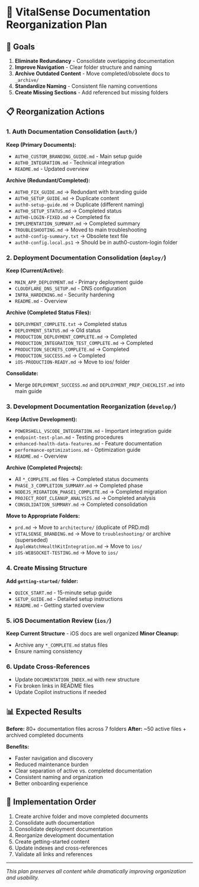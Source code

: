 # 📁 VitalSense Documentation Reorganization Plan

## 🎯 Goals

1. **Eliminate Redundancy** - Consolidate overlapping documentation
2. **Improve Navigation** - Clear folder structure and naming
3. **Archive Outdated Content** - Move completed/obsolete docs to `_archive/`
4. **Standardize Naming** - Consistent file naming conventions
5. **Create Missing Sections** - Add referenced but missing folders

## 📋 Reorganization Actions

### 1. **Auth Documentation Consolidation** (`auth/`)

**Keep (Primary Documents):**

- `AUTH0_CUSTOM_BRANDING_GUIDE.md` - Main setup guide
- `AUTH0_INTEGRATION.md` - Technical integration
- `README.md` - Updated overview

**Archive (Redundant/Completed):**

- `AUTH0_FIX_GUIDE.md` → Redundant with branding guide
- `AUTH0_SETUP_GUIDE.md` → Duplicate content
- `auth0-setup-guide.md` → Duplicate (different naming)
- `AUTH0_SETUP_STATUS.md` → Completed status
- `AUTH0-LOGIN-FIXED.md` → Completed fix
- `IMPLEMENTATION_SUMMARY.md` → Completed summary
- `TROUBLESHOOTING.md` → Moved to main troubleshooting
- `auth0-config-summary.txt` → Obsolete text file
- `auth0-config.local.ps1` → Should be in auth0-custom-login folder

### 2. **Deployment Documentation Consolidation** (`deploy/`)

**Keep (Current/Active):**

- `MAIN_APP_DEPLOYMENT.md` - Primary deployment guide
- `CLOUDFLARE_DNS_SETUP.md` - DNS configuration
- `INFRA_HARDENING.md` - Security hardening
- `README.md` - Overview

**Archive (Completed Status Files):**

- `DEPLOYMENT_COMPLETE.txt` → Completed status
- `DEPLOYMENT_STATUS.md` → Old status
- `PRODUCTION_DEPLOYMENT_COMPLETE.md` → Completed
- `PRODUCTION_INTEGRATION_TEST_COMPLETE.md` → Completed
- `PRODUCTION_SECRETS_COMPLETE.md` → Completed
- `PRODUCTION_SUCCESS.md` → Completed
- `iOS-PRODUCTION-READY.md` → Move to ios/ folder

**Consolidate:**

- Merge `DEPLOYMENT_SUCCESS.md` and `DEPLOYMENT_PREP_CHECKLIST.md` into main guide

### 3. **Development Documentation Reorganization** (`develop/`)

**Keep (Active Development):**

- `POWERSHELL_VSCODE_INTEGRATION.md` - Important integration guide
- `endpoint-test-plan.md` - Testing procedures
- `enhanced-health-data-features.md` - Feature documentation
- `performance-optimizations.md` - Optimization guide
- `README.md` - Overview

**Archive (Completed Projects):**

- All `*_COMPLETE.md` files → Completed status documents
- `PHASE_3_COMPLETION_SUMMARY.md` → Completed phase
- `NODEJS_MIGRATION_PHASE1_COMPLETE.md` → Completed migration
- `PROJECT_ROOT_CLEANUP_ANALYSIS.md` → Completed analysis
- `CONSOLIDATION_SUMMARY.md` → Completed consolidation

**Move to Appropriate Folders:**

- `prd.md` → Move to `architecture/` (duplicate of PRD.md)
- `VITALSENSE_BRANDING.md` → Move to `troubleshooting/` or archive (superseded)
- `AppleWatchHealthKitIntegration.md` → Move to `ios/`
- `iOS-WEBSOCKET-TESTING.md` → Move to `ios/`

### 4. **Create Missing Structure**

**Add `getting-started/` folder:**

- `QUICK_START.md` - 15-minute setup guide
- `SETUP_GUIDE.md` - Detailed setup instructions
- `README.md` - Getting started overview

### 5. **iOS Documentation Review** (`ios/`)

**Keep Current Structure** - iOS docs are well organized
**Minor Cleanup:**

- Archive any `*_COMPLETE.md` status files
- Ensure naming consistency

### 6. **Update Cross-References**

- Update `DOCUMENTATION_INDEX.md` with new structure
- Fix broken links in README files
- Update Copilot instructions if needed

## 📊 Expected Results

**Before:** 80+ documentation files across 7 folders
**After:** ~50 active files + archived completed documents

**Benefits:**

- Faster navigation and discovery
- Reduced maintenance burden
- Clear separation of active vs. completed documentation
- Consistent naming and organization
- Better onboarding experience

## 🚀 Implementation Order

1. Create archive folder and move completed documents
2. Consolidate auth documentation
3. Consolidate deployment documentation
4. Reorganize development documentation
5. Create getting-started content
6. Update indexes and cross-references
7. Validate all links and references

---

_This plan preserves all content while dramatically improving organization and usability._

